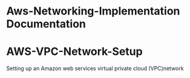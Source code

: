 # Aws-Networking-Implementation Documentation

# AWS-VPC-Network-Setup
Setting up an  Amazon web services virtual private cloud (VPC)network
